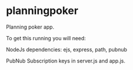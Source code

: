 planningpoker
=============

Planning poker app.

To get this running you will need:

NodeJs dependencies: ejs, express, path, pubnub

PubNub Subscription keys in server.js and app.js.
